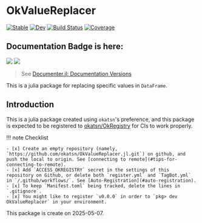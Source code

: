 # OkValueReplacer

[![Stable](https://img.shields.io/badge/docs-stable-blue.svg)](https://okatsn.github.io/OkValueReplacer.jl/stable/)
[![Dev](https://img.shields.io/badge/docs-dev-blue.svg)](https://okatsn.github.io/OkValueReplacer.jl/dev/)
[![Build Status](https://github.com/okatsn/OkValueReplacer.jl/actions/workflows/CI.yml/badge.svg?branch=main)](https://github.com/okatsn/OkValueReplacer.jl/actions/workflows/CI.yml?query=branch%3Amain)
[![Coverage](https://codecov.io/gh/okatsn/OkValueReplacer.jl/branch/main/graph/badge.svg)](https://codecov.io/gh/okatsn/OkValueReplacer.jl)

<!-- Don't have any of your custom contents above; they won't occur if there is no citation. -->

## Documentation Badge is here:

[![](https://img.shields.io/badge/docs-stable-blue.svg)](https://okatsn.github.io/OkValueReplacer.jl/stable)
[![](https://img.shields.io/badge/docs-dev-blue.svg)](https://okatsn.github.io/OkValueReplacer.jl/dev)

> See [Documenter.jl: Documentation Versions](https://documenter.juliadocs.org/dev/man/hosting/#Documentation-Versions)

This is a julia package for replacing specific values in `DataFrame`.

## Introduction

This is a julia package created using `okatsn`'s preference, and this package is expected to be registered to [okatsn/OkRegistry](https://github.com/okatsn/OkRegistry) for CIs to work properly.

!!! note Checklist

    - [x] Create an empty repository (namely, `https://github.com/okatsn/OkValueReplacer.jl.git`) on github, and push the local to origin. See [connecting to remote](#tips-for-connecting-to-remote).
    - [x] Add `ACCESS_OKREGISTRY` secret in the settings of this repository on Github, or delete both `register.yml` and `TagBot.yml` in `/.github/workflows/`. See [Auto-Registration](#auto-registration).
    - [x] To keep `Manifest.toml` being tracked, delete the lines in `.gitignore`.
    - [x] You might like to register `v0.0.0` in order to `pkg> dev OkValueReplacer` in your environment.



This package is create on 2025-05-07.
